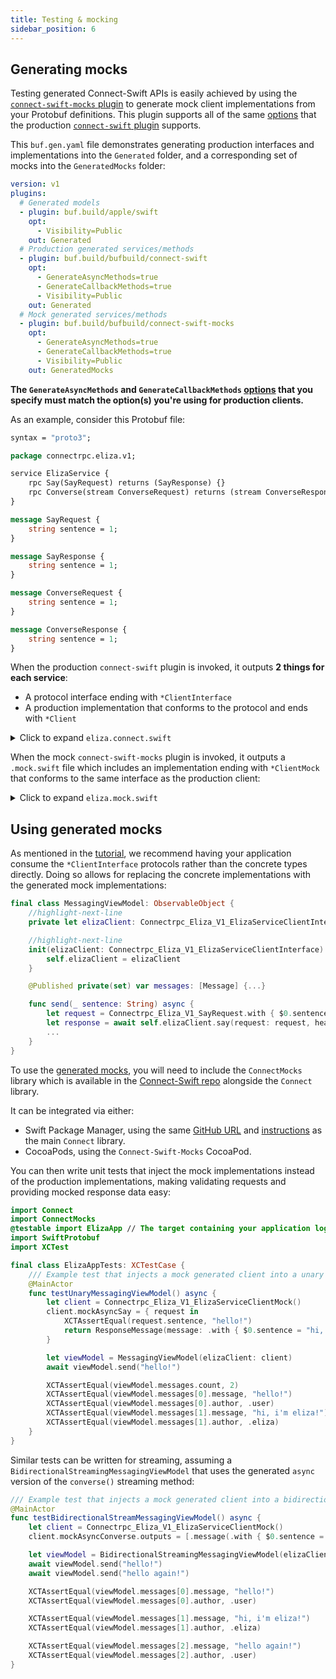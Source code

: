 ```yaml
---
title: Testing & mocking
sidebar_position: 6
---
```


## Generating mocks

Testing generated Connect-Swift APIs is easily achieved
by using the [`connect-swift-mocks` plugin][connect-swift-mocks-plugin]
to generate mock client implementations from your Protobuf
definitions. This plugin supports all of the same
[options](./generating-code.md#generation-options) that the
production [`connect-swift` plugin][connect-swift-plugin] supports.

This `buf.gen.yaml` file demonstrates generating production
interfaces and implementations into the `Generated` folder, and a corresponding
set of mocks into the `GeneratedMocks` folder:

```yaml
version: v1
plugins:
  # Generated models
  - plugin: buf.build/apple/swift
    opt:
      - Visibility=Public
    out: Generated
  # Production generated services/methods
  - plugin: buf.build/bufbuild/connect-swift
    opt:
      - GenerateAsyncMethods=true
      - GenerateCallbackMethods=true
      - Visibility=Public
    out: Generated
  # Mock generated services/methods
  - plugin: buf.build/bufbuild/connect-swift-mocks
    opt:
      - GenerateAsyncMethods=true
      - GenerateCallbackMethods=true
      - Visibility=Public
    out: GeneratedMocks
```

**The `GenerateAsyncMethods` and
`GenerateCallbackMethods` [options](./generating-code.md#generation-options)
that you specify must match the option(s) you're using for production
clients.**

As an example, consider this Protobuf file:

```protobuf
syntax = "proto3";

package connectrpc.eliza.v1;

service ElizaService {
    rpc Say(SayRequest) returns (SayResponse) {}
    rpc Converse(stream ConverseRequest) returns (stream ConverseResponse) {}
}

message SayRequest {
    string sentence = 1;
}

message SayResponse {
    string sentence = 1;
}

message ConverseRequest {
    string sentence = 1;
}

message ConverseResponse {
    string sentence = 1;
}
```

When the production `connect-swift` plugin is invoked, it outputs
**2 things for each service**:

- A protocol interface ending with `*ClientInterface`
- A production implementation that conforms to the protocol and ends with `*Client`

<details><summary>Click to expand <code>eliza.connect.swift</code></summary>

```swift
import Connect
import Foundation
import SwiftProtobuf

public protocol Connectrpc_Eliza_V1_ElizaServiceClientInterface: Sendable {
    @discardableResult
    func `say`(request: Connectrpc_Eliza_V1_SayRequest, headers: Headers, completion: @escaping @Sendable (ResponseMessage<Connectrpc_Eliza_V1_SayResponse>) -> Void) -> Cancelable

    func `say`(request: Connectrpc_Eliza_V1_SayRequest, headers: Headers) async -> ResponseMessage<Connectrpc_Eliza_V1_SayResponse>

    func `converse`(headers: Headers, onResult: @escaping @Sendable (StreamResult<Connectrpc_Eliza_V1_ConverseResponse>) -> Void) -> any BidirectionalStreamInterface<Connectrpc_Eliza_V1_ConverseRequest>

    func `converse`(headers: Headers) -> any BidirectionalAsyncStreamInterface<Connectrpc_Eliza_V1_ConverseRequest, Connectrpc_Eliza_V1_ConverseResponse>
}

/// Concrete implementation of `Connectrpc_Eliza_V1_ElizaServiceClientInterface`.
public final class Connectrpc_Eliza_V1_ElizaServiceClient: Connectrpc_Eliza_V1_ElizaServiceClientInterface, Sendable {
    private let client: ProtocolClientInterface

    public init(client: ProtocolClientInterface) {
        self.client = client
    }

    @discardableResult
    public func `say`(request: Connectrpc_Eliza_V1_SayRequest, headers: Headers = [:], completion: @escaping @Sendable (ResponseMessage<Connectrpc_Eliza_V1_SayResponse>) -> Void) -> Cancelable {
        return self.client.unary(path: "connectrpc.eliza.v1.ElizaService/Say", request: request, headers: headers, completion: completion)
    }

    public func `say`(request: Connectrpc_Eliza_V1_SayRequest, headers: Headers = [:]) async -> ResponseMessage<Connectrpc_Eliza_V1_SayResponse> {
        return await self.client.unary(path: "connectrpc.eliza.v1.ElizaService/Say", request: request, headers: headers)
    }

    public func `converse`(headers: Headers = [:], onResult: @escaping @Sendable (StreamResult<Connectrpc_Eliza_V1_ConverseResponse>) -> Void) -> any BidirectionalStreamInterface<Connectrpc_Eliza_V1_ConverseRequest> {
        return self.client.bidirectionalStream(path: "connectrpc.eliza.v1.ElizaService/Converse", headers: headers, onResult: onResult)
    }

    public func `converse`(headers: Headers = [:]) -> any BidirectionalAsyncStreamInterface<Connectrpc_Eliza_V1_ConverseRequest, Connectrpc_Eliza_V1_ConverseResponse> {
        return self.client.bidirectionalStream(path: "connectrpc.eliza.v1.ElizaService/Converse", headers: headers)
    }
}
```

</details>

When the mock `connect-swift-mocks` plugin is invoked, it outputs a
`.mock.swift` file which includes an implementation ending with `*ClientMock`
that conforms to the same interface as the production client:

<details><summary>Click to expand <code>eliza.mock.swift</code></summary>

```swift
import Combine
import Connect
import ConnectMocks
import Foundation
import SwiftProtobuf

/// Mock implementation of `Connectrpc_Eliza_V1_ElizaServiceClientInterface`.
open class Connectrpc_Eliza_V1_ElizaServiceClientMock: Connectrpc_Eliza_V1_ElizaServiceClientInterface, @unchecked Sendable {
    private var cancellables = [Combine.AnyCancellable]()

    /// Mocked for calls to `say()`.
    public var mockSay = { (_: Connectrpc_Eliza_V1_SayRequest) -> ResponseMessage<Connectrpc_Eliza_V1_SayResponse> in .init(result: .success(.init())) }
    /// Mocked for async calls to `say()`.
    public var mockAsyncSay = { (_: Connectrpc_Eliza_V1_SayRequest) -> ResponseMessage<Connectrpc_Eliza_V1_SayResponse> in .init(result: .success(.init())) }
    /// Mocked for calls to `converse()`.
    public var mockConverse = MockBidirectionalStream<Connectrpc_Eliza_V1_ConverseRequest, Connectrpc_Eliza_V1_ConverseResponse>()
    /// Mocked for async calls to `converse()`.
    public var mockAsyncConverse = MockBidirectionalAsyncStream<Connectrpc_Eliza_V1_ConverseRequest, Connectrpc_Eliza_V1_ConverseResponse>()

    public init() {}

    @discardableResult
    open func `say`(request: Connectrpc_Eliza_V1_SayRequest, headers: Headers = [:], completion: @escaping @Sendable (ResponseMessage<Connectrpc_Eliza_V1_SayResponse>) -> Void) -> Cancelable {
        completion(self.mockSay(request))
        return Cancelable {}
    }

    open func `say`(request: Connectrpc_Eliza_V1_SayRequest, headers: Headers = [:]) async -> ResponseMessage<Connectrpc_Eliza_V1_SayResponse> {
        return self.mockAsyncSay(request)
    }

    open func `converse`(headers: Headers = [:], onResult: @escaping @Sendable (StreamResult<Connectrpc_Eliza_V1_ConverseResponse>) -> Void) -> any BidirectionalStreamInterface<Connectrpc_Eliza_V1_ConverseRequest> {
        self.mockConverse.$inputs.first { !$0.isEmpty }.sink { _ in self.mockConverse.outputs.forEach(onResult) }.store(in: &self.cancellables)
        return self.mockConverse
    }

    open func `converse`(headers: Headers = [:]) -> any BidirectionalAsyncStreamInterface<Connectrpc_Eliza_V1_ConverseRequest, Connectrpc_Eliza_V1_ConverseResponse> {
        return self.mockAsyncConverse
    }
}
```

</details>

## Using generated mocks

As mentioned in the [tutorial](getting-started.md), we recommend
having your application consume the `*ClientInterface` protocols rather than
the concrete types directly. Doing so allows for replacing the concrete
implementations with the generated mock implementations:

```swift
final class MessagingViewModel: ObservableObject {
    //highlight-next-line
    private let elizaClient: Connectrpc_Eliza_V1_ElizaServiceClientInterface

    //highlight-next-line
    init(elizaClient: Connectrpc_Eliza_V1_ElizaServiceClientInterface) {
        self.elizaClient = elizaClient
    }

    @Published private(set) var messages: [Message] {...}

    func send(_ sentence: String) async {
        let request = Connectrpc_Eliza_V1_SayRequest.with { $0.sentence = sentence }
        let response = await self.elizaClient.say(request: request, headers: [:])
        ...
    }
}
```

To use the [generated mocks](#generating-mocks), you will need to include the
`ConnectMocks` library which is available in the
[Connect-Swift repo][connect-swift] alongside the `Connect` library.

It can be integrated via either:

- Swift Package Manager, using the same [GitHub URL][connect-swift]
  and [instructions](./getting-started#add-the-connect-swift-package) as the
  main `Connect` library.
- CocoaPods, using the `Connect-Swift-Mocks` CocoaPod.

You can then write unit tests that inject the mock implementations instead of
the production implementations, making validating requests and providing mocked
response data easy:

```swift
import Connect
import ConnectMocks
@testable import ElizaApp // The target containing your application logic
import SwiftProtobuf
import XCTest

final class ElizaAppTests: XCTestCase {
    /// Example test that injects a mock generated client into a unary view model.
    @MainActor
    func testUnaryMessagingViewModel() async {
        let client = Connectrpc_Eliza_V1_ElizaServiceClientMock()
        client.mockAsyncSay = { request in
            XCTAssertEqual(request.sentence, "hello!")
            return ResponseMessage(message: .with { $0.sentence = "hi, i'm eliza!" })
        }

        let viewModel = MessagingViewModel(elizaClient: client)
        await viewModel.send("hello!")

        XCTAssertEqual(viewModel.messages.count, 2)
        XCTAssertEqual(viewModel.messages[0].message, "hello!")
        XCTAssertEqual(viewModel.messages[0].author, .user)
        XCTAssertEqual(viewModel.messages[1].message, "hi, i'm eliza!")
        XCTAssertEqual(viewModel.messages[1].author, .eliza)
    }
}
```

Similar tests can be written for streaming, assuming a
`BidirectionalStreamingMessagingViewModel` that uses the generated `async`
version of the `converse()` streaming method:

```swift
/// Example test that injects a mock generated client into a bidirectional stream view model.
@MainActor
func testBidirectionalStreamMessagingViewModel() async {
    let client = Connectrpc_Eliza_V1_ElizaServiceClientMock()
    client.mockAsyncConverse.outputs = [.message(.with { $0.sentence = "hi, i'm eliza!" })]

    let viewModel = BidirectionalStreamingMessagingViewModel(elizaClient: client)
    await viewModel.send("hello!")
    await viewModel.send("hello again!")

    XCTAssertEqual(viewModel.messages[0].message, "hello!")
    XCTAssertEqual(viewModel.messages[0].author, .user)

    XCTAssertEqual(viewModel.messages[1].message, "hi, i'm eliza!")
    XCTAssertEqual(viewModel.messages[1].author, .eliza)

    XCTAssertEqual(viewModel.messages[2].message, "hello again!")
    XCTAssertEqual(viewModel.messages[2].author, .user)
}
```

[connect-swift]: https://github.com/bufbuild/connect-swift
[connect-swift-plugin]: https://buf.build/bufbuild/connect-swift
[connect-swift-mocks-plugin]: https://buf.build/bufbuild/connect-swift-mocks
